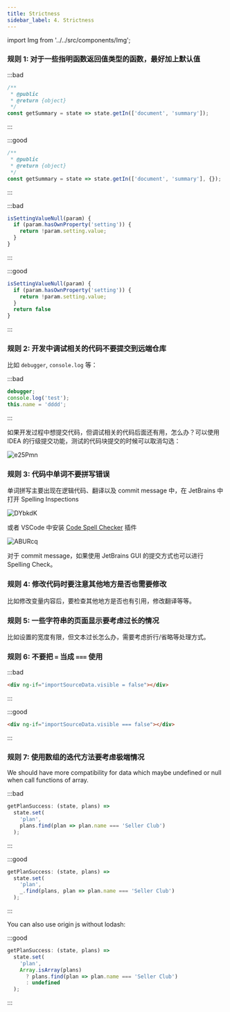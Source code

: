 ```yaml
---
title: Strictness
sidebar_label: 4. Strictness
---
```


import Img from '../../src/components/Img';

### 规则 1: 对于一些指明函数返回值类型的函数，最好加上默认值

:::bad

```js
/**
 * @public
 * @return {object}
 */
const getSummary = state => state.getIn(['document', 'summary']);
```

:::

:::good

```js
/**
 * @public
 * @return {object}
 */
const getSummary = state => state.getIn(['document', 'summary'], {});
```

:::

:::bad

```js
isSettingValueNull(param) {
  if (param.hasOwnProperty('setting')) {
    return !param.setting.value;
  }
}
```

:::

:::good

```js
isSettingValueNull(param) {
  if (param.hasOwnProperty('setting')) {
    return !param.setting.value;
  }
  return false
}
```

:::

### 规则 2: 开发中调试相关的代码不要提交到远端仓库

比如 `debugger`, `console.log` 等：

:::bad

```js
debugger;
console.log('test');
this.name = 'dddd';
```

:::

如果开发过程中想提交代码，但调试相关的代码后面还有用，怎么办？可以使用 IDEA 的行级提交功能，测试的代码块提交的时候可以取消勾选：

<Img src='https://cosmos-x.oss-cn-hangzhou.aliyuncs.com/e25Pmn.png' alt='e25Pmn'/>

### 规则 3: 代码中单词不要拼写错误

单词拼写主要出现在逻辑代码、翻译以及 commit message 中，在 JetBrains 中打开 Spelling Inspections

<Img src='https://cosmos-x.oss-cn-hangzhou.aliyuncs.com/DYbkdK.png' alt='DYbkdK'/>

或者 VSCode 中安装 [Code Spell Checker](https://github.com/streetsidesoftware/vscode-spell-checker) 插件

<Img w="500" src='https://cosmos-x.oss-cn-hangzhou.aliyuncs.com/ABURcq.png' alt='ABURcq'/>

对于 commit message，如果使用 JetBrains GUI 的提交方式也可以进行 Spelling Check。

### 规则 4: 修改代码时要注意其他地方是否也需要修改

比如修改变量内容后，要检查其他地方是否也有引用，修改翻译等等。

### 规则 5: 一些字符串的页面显示要考虑过长的情况

比如设置的宽度有限，但文本过长怎么办，需要考虑折行/省略等处理方式。

### 规则 6: 不要把 `=` 当成 `===` 使用

:::bad

```html
<div ng-if="importSourceData.visible = false"></div>
```

:::

:::good

```html
<div ng-if="importSourceData.visible === false"></div>
```

:::

### 规则 7: 使用数组的迭代方法要考虑极端情况

We should have more compatibility for data which maybe undefined or null when call functions of array.

:::bad

```js
getPlanSuccess: (state, plans) =>
  state.set(
    'plan',
    plans.find(plan => plan.name === 'Seller Club')
  );
```

:::

:::good

```js
getPlanSuccess: (state, plans) =>
  state.set(
    'plan',
    _.find(plans, plan => plan.name === 'Seller Club')
  );
```

:::

You can also use origin js without lodash:

:::good

```js
getPlanSuccess: (state, plans) =>
  state.set(
    'plan',
    Array.isArray(plans)
      ? plans.find(plan => plan.name === 'Seller Club')
      : undefined
  );
```

:::
